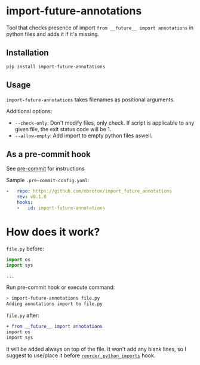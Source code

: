 # import-future-annotations

Tool that checks presence of import `from __future__ import annotations` in python files and adds it if it's missing.

## Installation

```
pip install import-future-annotations
```

## Usage

`import-future-annotations` takes filenames as positional arguments.

Additional options:
- `--check-only`: Don't modify files, only check. If script is applicable to any given file, the exit status code will be 1.
- `--allow-empty`: Add import to empty python files aswell.

## As a pre-commit hook

See [pre-commit](https://github.com/pre-commit/pre-commit) for instructions

Sample `.pre-commit-config.yaml`:
```yaml
-   repo: https://github.com/mbroton/import_future_annotations
    rev: v0.1.0
    hooks:
    -   id: import-future-annotations
```


# How does it work?

`file.py` before:
```python
import os
import sys

...
```
Run pre-commit hook or execute command:
```bash
> import-future-annotations file.py
Adding annotations import to file.py
```
`file.py` after:
```diff
+ from __future__ import annotations
import os
import sys
```
It will be added always on top of the file.
It won't add any blank lines, so I suggest to use/place it before [`reorder_python_imports`](https://github.com/asottile/reorder_python_imports) hook.
